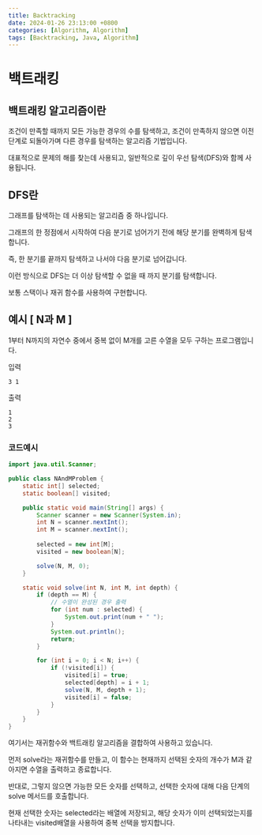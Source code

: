 ```yaml
---
title: Backtracking
date: 2024-01-26 23:13:00 +0800
categories: [Algorithm, Algorithm]
tags: [Backtracking, Java, Algorithm]
---
```

# 백트래킹
## 백트래킹 알고리즘이란

조건이 만족할 때까지 모든 가능한 경우의 수를 탐색하고, 조건이 만족하지 않으면 이전 단계로 되돌아가며 다른 경우를 탐색하는 알고리즘 기법입니다.

대표적으로 문제의 해를 찾는데 사용되고, 일반적으로 깊이 우선 탐색(DFS)와 함께 사용됩니다.

## **DFS란**

그래프를 탐색하는 데 사용되는 알고리즘 중 하나입니다.

그래프의 한 정점에서 시작하여 다음 분기로 넘어가기 전에 해당 분기를 완벽하게 탐색합니다.

즉, 한 분기를 끝까지 탐색하고 나서야 다음 분기로 넘어갑니다.

이런 방식으로 DFS는 더 이상 탐색할 수 없을 때 까지 분기를 탐색합니다.

보통 스택이나 재귀 함수를 사용하여 구현합니다.

## 예시 [ N과 M ]

1부터 N까지의 자연수 중에서 중복 없이 M개를 고른 수열을 모두 구하는 프로그램입니다.

입력

```
3 1
```

출력
```
1
2
3
```

### 코드예시

```java
import java.util.Scanner;

public class NAndMProblem {
    static int[] selected;
    static boolean[] visited;

    public static void main(String[] args) {
        Scanner scanner = new Scanner(System.in);
        int N = scanner.nextInt();
        int M = scanner.nextInt();
        
        selected = new int[M];
        visited = new boolean[N];

        solve(N, M, 0);
    }

    static void solve(int N, int M, int depth) {
        if (depth == M) {
            // 수열이 완성된 경우 출력
            for (int num : selected) {
                System.out.print(num + " ");
            }
            System.out.println();
            return;
        }

        for (int i = 0; i < N; i++) {
            if (!visited[i]) {
                visited[i] = true;
                selected[depth] = i + 1;
                solve(N, M, depth + 1);
                visited[i] = false;
            }
        }
    }
}
```

여기서는 재귀함수와 백트래킹 알고리즘을 결합하여 사용하고 있습니다.

먼저 solve라는 재귀함수를 만들고, 이 함수는 현재까지 선택된 숫자의 개수가 M과 같아지면 수열을 출력하고 종료합니다.

반대로, 그렇지 않으면 가능한 모든 숫자를 선택하고, 선택한 숫자에 대해 다음 단계의 solve 메서드를 호출합니다.

현재 선택한 숫자는 selected라는 배열에 저장되고, 해당 숫자가 이미 선택되었는지를 나타내는 visited배열을 사용하여 중복 선택을 방지합니다.